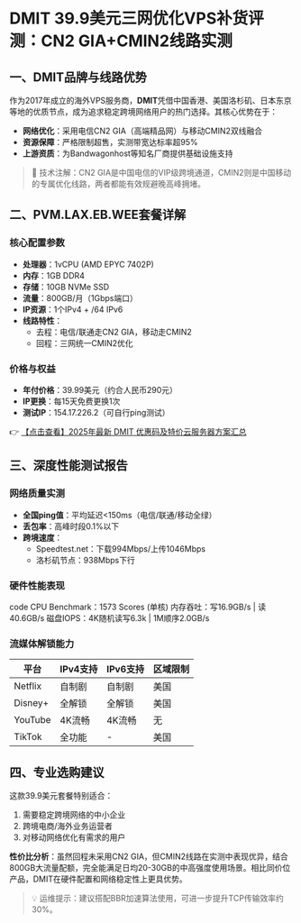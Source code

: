 # DMIT 39.9美元三网优化VPS补货评测：CN2 GIA+CMIN2线路实测

## 一、DMIT品牌与线路优势

作为2017年成立的海外VPS服务商，**DMIT**凭借中国香港、美国洛杉矶、日本东京等地的优质节点，成为追求稳定跨境网络用户的热门选择。其核心优势在于：

- **网络优化**：采用电信CN2 GIA（高端精品网）与移动CMIN2双线融合
- **资源保障**：严格限制超售，实测带宽达标率超95%
- **上游资质**：为Bandwagonhost等知名厂商提供基础设施支持

> 📌 技术注解：CN2 GIA是中国电信的VIP级跨境通道，CMIN2则是中国移动的专属优化线路，两者都能有效规避晚高峰拥堵。

## 二、PVM.LAX.EB.WEE套餐详解

### 核心配置参数
- **处理器**：1vCPU (AMD EPYC 7402P)
- **内存**：1GB DDR4
- **存储**：10GB NVMe SSD
- **流量**：800GB/月（1Gbps端口）
- **IP资源**：1个IPv4 + /64 IPv6
- **线路特性**：
  - 去程：电信/联通走CN2 GIA，移动走CMIN2
  - 回程：三网统一CMIN2优化

### 价格与权益
- **年付价格**：39.99美元（约合人民币290元）
- **IP更换**：每15天免费更换1次
- **测试IP**：154.17.226.2（可自行ping测试）

👉 [【点击查看】2025年最新 DMIT 优惠码及特价云服务器方案汇总](https://bit.ly/dmit_coupon)

## 三、深度性能测试报告

### 网络质量实测
- **全国ping值**：平均延迟<150ms（电信/联通/移动全绿）
- **丢包率**：高峰时段0.1%以下
- **跨境速度**：
  - Speedtest.net：下载994Mbps/上传1046Mbps
  - 洛杉矶节点：938Mbps下行

### 硬件性能表现
code
CPU Benchmark：1573 Scores (单核)
内存吞吐：写16.9GB/s | 读40.6GB/s
磁盘IOPS：4K随机读写6.3k | 1M顺序2.0GB/s

### 流媒体解锁能力
| 平台       | IPv4支持 | IPv6支持 | 区域限制 |
|------------|----------|----------|----------|
| Netflix    | 自制剧   | 自制剧   | 美国     |
| Disney+    | 全解锁   | 全解锁   | 美国     |
| YouTube    | 4K流畅   | 4K流畅   | 无       |
| TikTok     | 全功能   | -        | 美国     |

## 四、专业选购建议

这款39.9美元套餐特别适合：
1. 需要稳定跨境网络的中小企业
2. 跨境电商/海外业务运营者
3. 对移动网络优化有需求的用户

**性价比分析**：虽然回程未采用CN2 GIA，但CMIN2线路在实测中表现优异，结合800GB大流量配额，完全能满足日均20-30GB的中高强度使用场景。相比同价位产品，DMIT在硬件配置和网络稳定性上更具优势。

> 💡 运维提示：建议搭配BBR加速算法使用，可进一步提升TCP传输效率约30%。